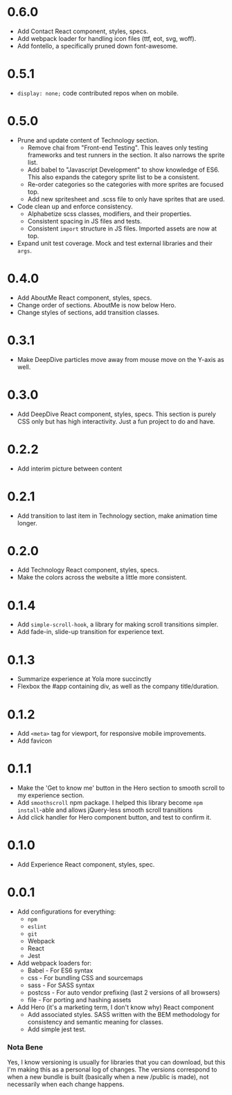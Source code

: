 # 0.6.0
+ Add Contact React component, styles, specs.
+ Add webpack loader for handling icon files (ttf, eot, svg, woff).
+ Add fontello, a specifically pruned down font-awesome.

# 0.5.1
+ `display: none;` code contributed repos when on mobile.

# 0.5.0
+ Prune and update content of Technology section.
  + Remove chai from "Front-end Testing". This leaves only testing frameworks
     and test runners in the section. It also narrows the sprite list.
  + Add babel to "Javascript Development" to show knowledge of ES6. This also
     expands the category sprite list to be a consistent.
  + Re-order categories so the categories with more sprites are focused top.
  + Add new spritesheet and .scss file to only have sprites that are used.
+ Code clean up and enforce consistency.
  + Alphabetize scss classes, modifiers, and their properties.
  + Consistent spacing in JS files and tests.
  + Consistent `import` structure in JS files. Imported assets are now at top.
+ Expand unit test coverage. Mock and test external libraries and their `args`.

# 0.4.0
+ Add AboutMe React component, styles, specs.
+ Change order of sections. AboutMe is now below Hero.
+ Change styles of sections, add transition classes.

# 0.3.1
+ Make DeepDive particles move away from mouse move on the Y-axis as well.

# 0.3.0
+ Add DeepDive React component, styles, specs. This section is purely CSS only
   but has high interactivity. Just a fun project to do and have.

# 0.2.2
+ Add interim picture between content

# 0.2.1
+ Add transition to last item in Technology section, make animation time longer.

# 0.2.0
+ Add Technology React component, styles, specs.
+ Make the colors across the website a little more consistent.

# 0.1.4
+ Add `simple-scroll-hook`, a library for making scroll transitions simpler.
+ Add fade-in, slide-up transition for experience text.

# 0.1.3
+ Summarize experience at Yola more succinctly
+ Flexbox the #app containing div, as well as the company title/duration.

# 0.1.2
+ Add `<meta>` tag for viewport, for responsive mobile improvements.
+ Add favicon

# 0.1.1
+ Make the 'Get to know me' button in the Hero section to smooth scroll
   to my experience section.
+ Add `smoothscroll` npm package. I helped this library become
   `npm install`-able and allows jQuery-less smooth scroll transitions
+ Add click handler for Hero component button, and test to confirm it.

# 0.1.0
+ Add Experience React component, styles, spec.

# 0.0.1
+ Add configurations for everything:
  + `npm`
  + `eslint`
  + `git`
  + Webpack
  + React
  + Jest
+ Add webpack loaders for:
  + Babel   - For ES6 syntax
  + css     - For bundling CSS and sourcemaps
  + sass    - For SASS syntax
  + postcss - For auto vendor prefixing (last 2 versions of all browsers)
  + file    - For porting and hashing assets
+ Add Hero (it's a marketing term, I don't know why) React component
  + Add associated styles. SASS written with the BEM methodology for
      consistency and semantic meaning for classes.
  + Add simple jest test.


### Nota Bene
Yes, I know versioning is usually for libraries that you can download, but
this I'm making this as a personal log of changes. The versions correspond
to when a new bundle is built (basically when a new /public is made), not
necessarily when each change happens.

